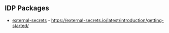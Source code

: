 ## IDP Packages

- [external-secrets](external-secrets) - https://external-secrets.io/latest/introduction/getting-started/